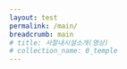 ```yaml
---
layout: test
permalink: /main/
breadcrumb: main
# title: 사찰내시설소개(영상)
# collection_name: 0_temple
---
```



     

